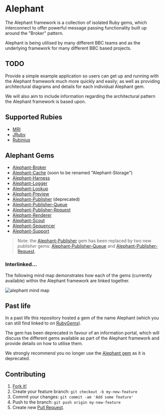 # Alephant

The Alephant framework is a collection of isolated Ruby gems, which interconnect to offer powerful message passing functionality built up around the "Broker" pattern. 

Alephant is being utilised by many different BBC teams and as the underlying framework for many different BBC based projects.

## TODO

Provide a simple example application so users can get up and running with the Alephant framework much more quickly and easily; as well as providing architectural diagrams and details for each individual Alephant gem.

We will also aim to include information regarding the architectural pattern the Alephant framework is based upon.

## Supported Rubies

- [MRI](https://www.ruby-lang.org/)
- [JRuby](http://jruby.org/)
- [Rubinius](http://rubini.us/)

## Alephant Gems

- [Alephant-Broker](https://github.com/BBC-News/alephant-broker)
- [Alephant-Cache](https://github.com/BBC-News/alephant-cache) (soon to be renamed "Alephant-Storage")
- [Alephant-Harness](https://github.com/BBC-News/alephant-harness)
- [Alephant-Logger](https://github.com/BBC-News/alephant-logger)
- [Alephant-Lookup](https://github.com/BBC-News/alephant-lookup)
- [Alephant-Preview](https://github.com/BBC-News/alephant-preview)
- [Alephant-Publisher](https://github.com/BBC-News/alephant-publisher) (deprecated)
- [Alephant-Publisher-Queue](https://github.com/BBC-News/alephant-publisher-queue)
- [Alephant-Publisher-Request](https://github.com/BBC-News/alephant-publisher-request)
- [Alephant-Renderer](https://github.com/BBC-News/alephant-renderer)
- [Alephant-Scout](https://github.com/BBC-News/alephant-scout)
- [Alephant-Sequencer](https://github.com/BBC-News/alephant-sequencer)
- [Alephant-Support](https://github.com/BBC-News/alephant-support)

> Note: the [Alephant-Publisher](https://github.com/BBC-News/alephant-publisher) gem has been replaced by two new *publisher* gems: [Alephant-Publisher-Queue](https://github.com/BBC-News/alephant-publisher-queue) and [Alephant-Publisher-Request](https://github.com/BBC-News/alephant-publisher-request). 

### Interlinked...

The following mind map demonstrates how each of the gems (currently available) within the Alephant framework are linked together.

![alephant mind map](https://cloud.githubusercontent.com/assets/180050/5049794/560519a0-6c20-11e4-8ac4-302ee02352cc.png)

## Past life

In a past life this repository hosted a gem of the name Alephant (which you can still find linked to on [RubyGems](https://rubygems.org/gems/alephant)).

The gem has been deprecated in favour of an information portal, which will discuss the different gems available as part of the Alephant framework and provide details on how to utilise them.

We strongly recommend you no longer use the [Alephant gem](https://rubygems.org/gems/alephant) as it is deprecated.

## Contributing

1. [Fork it!](http://github.com/BBC-News/alephant/fork)
2. Create your feature branch: `git checkout -b my-new-feature`
3. Commit your changes: `git commit -am 'Add some feature'`
4. Push to the branch: `git push origin my-new-feature`
5. Create new [Pull Request](https://github.com/BBC-News/alephant/pulls).
